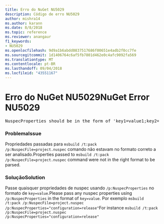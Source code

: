 ```yaml
---
title: Erro do NuGet NU5029
description: Código de erro NU5029
author: mishra14
ms.author: karann
ms.date: 8/8/2018
ms.topic: reference
ms.reviewer: anangaur
f1_keywords:
- NU5029
ms.openlocfilehash: 9d9a1b6abdd0837517686f00651e4adb2f0cc7fe
ms.sourcegitcommit: 1d1406764c6af5fb7801d462e0c4afc9092fa569
ms.translationtype: MT
ms.contentlocale: pt-BR
ms.lasthandoff: 09/04/2018
ms.locfileid: "43551167"
---
```

# <a name="nuget-error-nu5029"></a><span data-ttu-id="d1f10-103">Erro do NuGet NU5029</span><span class="sxs-lookup"><span data-stu-id="d1f10-103">NuGet Error NU5029</span></span>
<pre>NuspecProperties should be in the form of 'key1=value1;key2=value2'.</pre>

### <a name="issue"></a><span data-ttu-id="d1f10-104">Problema</span><span class="sxs-lookup"><span data-stu-id="d1f10-104">Issue</span></span>

<span data-ttu-id="d1f10-105">Propriedades passadas para `msbuild /t:pack /p:NuspecFile=project.nuspec` comando não estavam no formato correto a ser analisado.</span><span class="sxs-lookup"><span data-stu-id="d1f10-105">Properties passed to `msbuild /t:pack /p:NuspecFile=project.nuspec` command were not in the right format to be parsed.</span></span>


### <a name="solution"></a><span data-ttu-id="d1f10-106">Solução</span><span class="sxs-lookup"><span data-stu-id="d1f10-106">Solution</span></span>

<span data-ttu-id="d1f10-107">Passe quaisquer propriedades de nuspec usando `/p:NuspecProperties` no formato de `key=value`.</span><span class="sxs-lookup"><span data-stu-id="d1f10-107">Please pass any nuspec properties using `/p:NuspecProperties` in the format of `key=value`.</span></span> <span data-ttu-id="d1f10-108">Por exemplo `msbuild /t:pack /p:NuspecFile=project.nuspec /p:NuspecProperties="configuration=release"`</span><span class="sxs-lookup"><span data-stu-id="d1f10-108">For instance `msbuild /t:pack /p:NuspecFile=project.nuspec /p:NuspecProperties="configuration=release"`</span></span>

